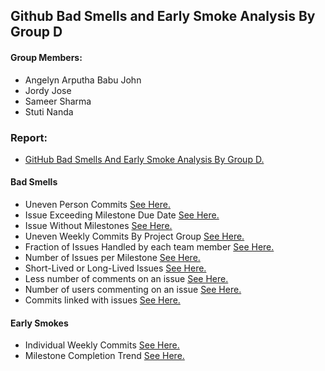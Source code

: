 ## Github Bad Smells and Early Smoke Analysis By Group D

#### Group Members:
* Angelyn Arputha Babu John
* Jordy Jose
* Sameer Sharma
* Stuti Nanda

### Report:
  * [GitHub Bad Smells And Early Smoke Analysis By Group D.](https://github.com/stutinanda/CSC-510-Project2-badsmells/blob/master/May_1_Report.pdf)

#### Bad Smells

  * Uneven Person Commits [See Here.](https://github.com/stutinanda/CSC-510-Project2-badsmells/tree/master/uneven_person_commits)
  * Issue Exceeding Milestone Due Date [See Here.](https://github.com/stutinanda/CSC-510-Project2-badsmells/tree/master/issue_exceeding_milestone_due_date)
  * Issue Without Milestones [See Here.](https://github.com/stutinanda/CSC-510-Project2-badsmells/tree/master/issue_without_milestones)
  * Uneven Weekly Commits By Project Group [See Here.](https://github.com/stutinanda/CSC-510-Project2-badsmells/tree/master/uneven_weekly_commits)
  * Fraction of Issues Handled by each team member [See Here.](https://github.com/stutinanda/CSC-510-Project2-badsmells/tree/master/bad_smell_detection_from_issues_data)
  * Number of Issues per Milestone [See Here.](https://github.com/stutinanda/CSC-510-Project2-badsmells/tree/master/bad_smell_detection_from_issues_data)
  * Short-Lived or Long-Lived Issues [See Here.](https://github.com/stutinanda/CSC-510-Project2-badsmells/tree/master/bad_smell_detection_from_issues_data)
  * Less number of comments on an issue [See Here.](https://github.com/stutinanda/CSC-510-Project2-badsmells/tree/master/bad_smell_detection_from_comments_data)
  * Number of users commenting on an issue  [See Here.](https://github.com/stutinanda/CSC-510-Project2-badsmells/tree/master/bad_smell_detection_from_comments_data)
  * Commits linked with issues  [See Here.](https://github.com/stutinanda/CSC-510-Project2-badsmells/tree/master/bad_smell_detection_from_comments_data)


#### Early Smokes

 * Individual Weekly Commits [See Here.](https://github.com/stutinanda/CSC-510-Project2-badsmells/tree/master/early_smoke_individual_weekly_commits)
 * Milestone Completion Trend [See Here.](https://github.com/stutinanda/CSC-510-Project2-badsmells/tree/master/early_smoke_milestone_completion_trend)
